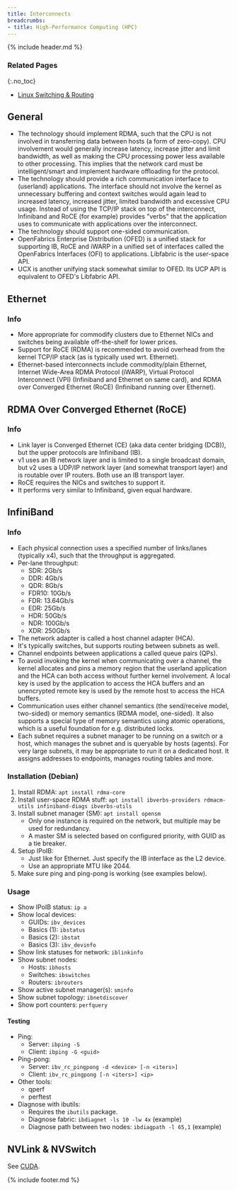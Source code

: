 ```yaml
---
title: Interconnects
breadcrumbs:
- title: High-Performance Computing (HPC)
---
```

{% include header.md %}

### Related Pages
{:.no_toc}

- [Linux Switching & Routing](/networking/linux/)

## General

- The technology should implement RDMA, such that the CPU is not involved in transferring data between hosts (a form of zero-copy). CPU involvement would generally increase latency, increase jitter and limit bandwidth, as well as making the CPU processing power less available to other processing. This implies that the network card must be intelligent/smart and implement hardware offloading for the protocol.
- The technology should provide a rich communication interface to (userland) applications. The interface should not involve the kernel as unnecessary buffering and context switches would again lead to increased latency, increased jitter, limited bandwidth and excessive CPU usage. Instead of using the TCP/IP stack on top of the interconnect, Infiniband and RoCE (for example) provides "verbs" that the application uses to communicate with applications over the interconnect.
- The technology should support one-sided communication.
- OpenFabrics Enterprise Distribution (OFED) is a unified stack for supporting IB, RoCE and iWARP in a unified set of interfaces called the OpenFabrics Interfaces (OFI) to applications. Libfabric is the user-space API.
- UCX is another unifying stack somewhat similar to OFED. Its UCP API is equivalent to OFED's Libfabric API.

## Ethernet

### Info

- More appropriate for commodify clusters due to Ethernet NICs and switches being available off-the-shelf for lower prices.
- Support for RoCE (RDMA) is recommended to avoid overhead from the kernel TCP/IP stack (as is typically used wrt. Ethernet).
- Ethernet-based interconnects include commodity/plain Ethernet, Internet Wide-Area RDMA Protocol (iWARP), Virtual Protocol Interconnect (VPI) (Infiniband and Ethernet on same card), and RDMA over Converged Ethernet (RoCE) (Infiniband running over Ethernet).

## RDMA Over Converged Ethernet (RoCE)

### Info

- Link layer is Converged Ethernet (CE) (aka data center bridging (DCB)), but the upper protocols are Infiniband (IB).
- v1 uses an IB network layer and is limited to a single broadcast domain, but v2 uses a UDP/IP network layer (and somewhat transport layer) and is routable over IP routers. Both use an IB transport layer.
- RoCE requires the NICs and switches to support it.
- It performs very similar to Infiniband, given equal hardware.

## InfiniBand

### Info

- Each physical connection uses a specified number of links/lanes (typically x4), such that the throughput is aggregated.
- Per-lane throughput:
    - SDR: 2Gb/s
    - DDR: 4Gb/s
    - QDR: 8Gb/s
    - FDR10: 10Gb/s
    - FDR: 13.64Gb/s
    - EDR: 25Gb/s
    - HDR: 50Gb/s
    - NDR: 100Gb/s
    - XDR: 250Gb/s
- The network adapter is called a host channel adapter (HCA).
- It's typically switches, but supports routing between subnets as well.
- Channel endpoints between applications a called queue pairs (QPs).
- To avoid invoking the kernel when communicating over a channel, the kernel allocates and pins a memory region that the userland application and the HCA can both access without further kernel involvement. A local key is used by the application to access the HCA buffers and an unencrypted remote key is used by the remote host to access the HCA buffers.
- Communication uses either channel semantics (the send/receive model, two-sided) or memory semantics (RDMA model, one-sided). It also supports a special type of memory semantics using atomic operations, which is a useful foundation for e.g. distributed locks.
- Each subnet requires a subnet manager to be running on a switch or a host, which manages the subnet and is queryable by hosts (agents). For very large subnets, it may be appropriate to run it on a dedicated host. It assigns addresses to endpoints, manages routing tables and more.

### Installation (Debian)

1. Install RDMA: `apt install rdma-core`
1. Install user-space RDMA stuff: `apt install ibverbs-providers rdmacm-utils infiniband-diags ibverbs-utils`
1. Install subnet manager (SM): `apt install opensm`
    - Only one instance is required on the network, but multiple may be used for redundancy.
    - A master SM is selected based on configured priority, with GUID as a tie breaker.
1. Setup IPoIB:
    - Just like for Ethernet. Just specify the IB interface as the L2 device.
    - Use an appropriate MTU like 2044.
1. Make sure ping and ping-pong is working (see examples below).

### Usage

- Show IPoIB status: `ip a`
- Show local devices:
    - GUIDs: `ibv_devices`
    - Basics (1): `ibstatus`
    - Basics (2): `ibstat`
    - Basics (3): `ibv_devinfo`
- Show link statuses for network: `iblinkinfo`
- Show subnet nodes:
    - Hosts: `ibhosts`
    - Switches: `ibswitches`
    - Routers: `ibrouters`
- Show active subnet manager(s): `sminfo`
- Show subnet topology: `ibnetdiscover`
- Show port counters: `perfquery`

#### Testing

- Ping:
    - Server: `ibping -S`
    - Client: `ibping -G <guid>`
- Ping-pong:
    - Server: `ibv_rc_pingpong -d <device> [-n <iters>]`
    - Client: `ibv_rc_pingpong [-n <iters>] <ip>`
- Other tools:
    - qperf
    - perftest
- Diagnose with ibutils:
    - Requires the `ibutils` package.
    - Diagnose fabric: `ibdiagnet -ls 10 -lw 4x` (example)
    - Diagnose path between two nodes: `ibdiagpath -l 65,1` (example)

## NVLink & NVSwitch

See [CUDA](/hpc/cuda/).

{% include footer.md %}
